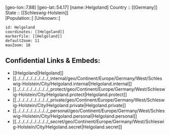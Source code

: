﻿---
location: [54.17,7.88] 
mapzoom: [7,12] 
mapmarker: city 
type: City
tags:
- geo/City


SpocWebEntityId: 30872
isDeleted: false
confidential: public

---
[geo-lon::7.88] 
[geo-lat::54.17] 
[name::Helgoland] 
Country :: [[Germany]]  
State :: [[Schleswig-Holstein]]  
[Population::] 
[Unknown::] 


```leaflet
id: Helgoland
coordinates: [[Helgoland]] 
markerFile: [[Helgoland]] 
defaultZoom: 11 
maxZoom: 18
```


## Confidential Links & Embeds: 
- [[Helgoland|Helgoland]]  
- [[../../../../../../../../_internal/geo/Continent/Europe/Germany/West/Schleswig-Holstein/City/Helgoland.internal|Helgoland.internal]] 
- [[../../../../../../../../_protect/geo/Continent/Europe/Germany/West/Schleswig-Holstein/City/Helgoland.protect|Helgoland.protect]] 
- [[../../../../../../../../_private/geo/Continent/Europe/Germany/West/Schleswig-Holstein/City/Helgoland.private|Helgoland.private]] 
- [[../../../../../../../../_personal/geo/Continent/Europe/Germany/West/Schleswig-Holstein/City/Helgoland.personal|Helgoland.personal]] 
- [[../../../../../../../../_secret/geo/Continent/Europe/Germany/West/Schleswig-Holstein/City/Helgoland.secret|Helgoland.secret]] 
